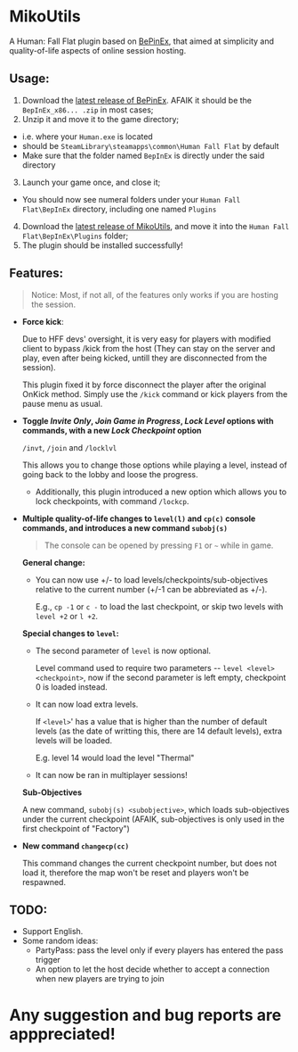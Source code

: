 # MikoUtils

A Human: Fall Flat plugin based on [BePinEx](https://github.com/BepInEx/BepInEx), that aimed at simplicity and quality-of-life aspects of online session hosting. 

## Usage: 
1. Download the [latest release of BePinEx](https://github.com/BepInEx/BepInEx/releases/latest). AFAIK it should be the `BepInEx_x86... .zip` in most cases; 
2. Unzip it and move it to the game directory; 
  - i.e. where your `Human.exe` is located
  - should be `SteamLibrary\steamapps\common\Human Fall Flat` by default
  - Make sure that the folder named `BepInEx` is directly under the said directory
3. Launch your game once, and close it; 
  - You should now see numeral folders under your `Human Fall Flat\BepInEx` directory, including one named `Plugins`
4. Download the [latest release of MikoUtils](https://github.com/Kirisoup/MikoUtils/releases/latest), and move it into the `Human Fall Flat\BepInEx\Plugins` folder; 
5. The plugin should be installed successfully! 

## Features:

> Notice: Most, if not all, of the features only works if you are hosting the session. 

- **Force kick**: 

  Due to HFF devs' oversight, it is very easy for players with modified client to bypass /kick from the host (They can stay on the server and play, even after being kicked, untill they are disconnected from the session). 

  This plugin fixed it by force disconnect the player after the original OnKick method. Simply use the `/kick` command or kick players from the pause menu as usual. 

- **Toggle _Invite Only_, _Join Game in Progress_, _Lock Level_ options with commands, with a new _Lock Checkpoint_ option**

  `/invt`, `/join` and `/locklvl`

  This allows you to change those options while playing a level, instead of going back to the lobby and loose the progress. 

  - Additionally, this plugin introduced a new option which allows you to lock checkpoints, with command `/lockcp`. 

- **Multiple quality-of-life changes to `level(l)` and `cp(c)` console commands, and introduces a new command `subobj(s)`**

  > The console can be opened by pressing `F1` or `~` while in game.

  **General change:**
  - You can now use +/-<integer> to load levels/checkpoints/sub-objectives relative to the current number (+/-1 can be abbreviated as +/-). 

    E.g., `cp -1` or `c -` to load the last checkpoint, or skip two levels with `level +2` or `l +2`. 

  **Special changes to `level`:**
  - The second parameter of `level` is now optional.

    Level command used to require two parameters -- `level <level> <checkpoint>`, now if the second parameter is left empty, checkpoint 0 is loaded instead.

  - It can now load extra levels.
 
    If `<level>`' has a value that is higher than the number of default levels (as the date of writting this, there are 14 default levels), extra levels will be loaded.

    E.g. level 14 would load the level "Thermal"

  - It can now be ran in multiplayer sessions!
 
  **Sub-Objectives**

  A new command, `subobj(s) <subobjective>`, which loads sub-objectives under the current checkpoint (AFAIK, sub-objectives is only used in the first checkpoint of "Factory")

- **New command `changecp(cc)`**

  This command changes the current checkpoint number, but does not load it, therefore the map won't be reset and players won't be respawned.

## TODO: 
- Support English.
- Some random ideas:
  - PartyPass: pass the level only if every players has entered the pass trigger
  - An option to let the host decide whether to accept a connection when new players are trying to join

# Any suggestion and bug reports are apppreciated!
